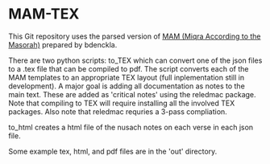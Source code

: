 # MAM-TEX
 
This Git repository uses the parsed version of [MAM (Miqra According to the Masorah)](https://en.wikisource.org/wiki/User:Dovi/Miqra_according_to_the_Masorah) prepared by bdenckla.

There are two python scripts: to_TEX which can convert one of the json files to a .tex file that can be compiled to pdf. The script converts each of the MAM templates to an appropriate TEX layout (full inplementation still in development). A major goal is adding all documentation as notes to the main text. These are added as 'critical notes' using the reledmac package. Note that compiling to TEX will require installing all the involved TEX packages. Also note that reledmac requries a 3-pass compliation. 

to_html creates a html file of the nusach notes on each verse in each json file.

Some example tex, html, and pdf files are in the 'out' directory.
